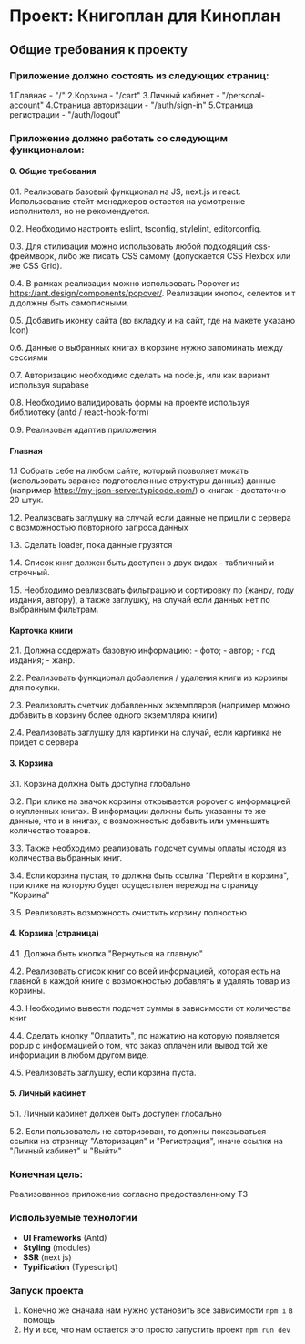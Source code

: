# Проект: Книгоплан для Киноплан

## Общие требования к проекту

### Приложение должно состоять из следующих страниц:
1.Главная - "/"
2.Корзина - "/cart"
3.Личный кабинет - "/personal-account"
4.Страница авторизации - "/auth/sign-in"
5.Страница регистрации - "/auth/logout"

### Приложение должно работать со следующим функционалом:

#### 0. Общие требования

0.1. Реализовать базовый функционал на JS, next.js и react. Использование стейт-менеджеров остается на усмотрение исполнителя, но не рекомендуется.

0.2. Необходимо настроить eslint, tsconfig, stylelint, editorconfig.

0.3. Для стилизации можно использовать любой подходящий css-фреймворк, либо же писать CSS самому (допускается CSS Flexbox или же CSS Grid).

0.4. В рамках реализации можно использовать Popover из https://ant.design/components/popover/. Реализации кнопок, селектов и т д должны быть самописными.

0.5. Добавить иконку сайта (во вкладку и на сайт, где на макете указано Icon)

0.6. Данные о выбранных книгах в корзине нужно запоминать между сессиями

0.7. Авторизацию необходимо сделать на node.js, или как вариант используя supabase

0.8. Необходимо валидировать формы на проекте используя библиотеку (antd / react-hook-form)

0.9. Реализован адаптив приложения

#### Главная

1.1 Cобрать себе на любом сайте, который позволяет мокать (использовать заранее подготовленные структуры данных) данные (например https://my-json-server.typicode.com/) о книгах - достаточно 20 штук.

1.2. Реализовать заглушку на случай если данные не пришли с сервера с возможностью повторного запроса данных

1.3. Сделать loader, пока данные грузятся

1.4. Список книг должен быть доступен в двух видах - табличный и строчный.

1.5. Необходимо реализовать фильтрацию и сортировку по (жанру, году издания, автору), а также заглушку, на случай если данных нет по выбранным фильтрам.

#### Карточка книги

2.1. Должна содержать базовую информацию: - фото; - автор; - год издания; - жанр.

2.2. Реализовать функционал добавления / удаления книги из корзины для покупки.

2.3. Реализовать счетчик добавленных экземпляров (например можно добавить в корзину более одного экземпляра книги)

2.4. Реализовать заглушку для картинки на случай, если картинка не придет с сервера

#### 3. Корзина

3.1. Корзина должна быть доступна глобально

3.2. При клике на значок корзины открывается popover с информацией о купленных книгах. В информации должны быть указанны те же данные, что и в книгах, с возможностью добавить или уменьшить количество товаров.

3.3. Также необходимо реализовать подсчет суммы оплаты исходя из количества выбранных книг.

3.4. Если корзина пустая, то должна быть ссылка "Перейти в корзина", при клике на которую будет осуществлен переход на страницу "Корзина"

3.5. Реализовать возможность очистить корзину полностью

#### 4. Корзина (страница)

4.1. Должна быть кнопка "Вернуться на главную"

4.2. Реализовать список книг со всей информацией, которая есть на главной в каждой книге с возможностью добавлять и удалять товар из корзины.

4.3. Необходимо вывести подсчет суммы в зависимости от количества книг

4.4. Сделать кнопку "Оплатить", по нажатию на которую появляется popup с информацией о том, что заказ оплачен или вывод той же информации в любом другом виде.

4.5. Реализовать заглушку, если корзина пуста.

#### 5. Личный кабинет

5.1. Личный кабинет должен быть доступен глобально

5.2. Если пользователь не авторизован, то должны показываться ссылки на страницу "Авторизация" и "Регистрация", иначе ссылки на "Личный кабинет" и "Выйти"

### Конечная цель:
Реализованное приложение согласно предоставленному ТЗ

### Используемые технологии
-   **UI Frameworks** (Antd)
-   **Styling** (modules)
-   **SSR** (next js)
-   **Typification** (Typescript)

### Запуск проекта
1. Конечно же сначала нам нужно установить все зависимости `npm i` в помощь
2. Ну и все, что нам остается это просто запустить проект `npm run dev`
